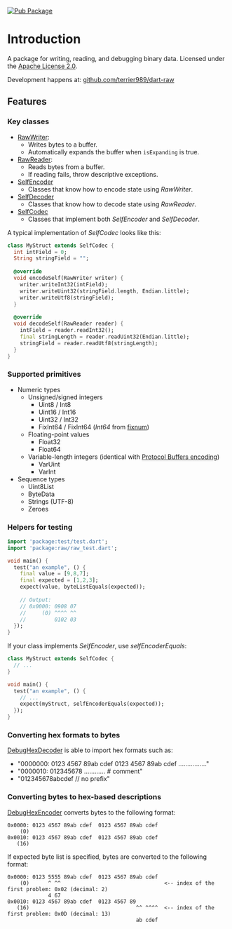 [![Pub Package](https://img.shields.io/pub/v/raw.svg)](https://pub.dartlang.org/packages/raw)
# Introduction
A package for writing, reading, and debugging binary data.
Licensed under the [Apache License 2.0](LICENSE).

Development happens at: [github.com/terrier989/dart-raw](https://github.com/terrier989/dart-raw)

## Features
### Key classes
  * [RawWriter](https://pub.dartlang.org/documentation/raw/latest/raw/RawWriter-class.html):
    * Writes bytes to a buffer.
    * Automatically expands the buffer when `isExpanding` is true.
  * [RawReader](https://pub.dartlang.org/documentation/raw/latest/raw/RawReader-class.html):
    * Reads bytes from a buffer.
    * If reading fails, throw descriptive exceptions.
  * [SelfEncoder](https://pub.dartlang.org/documentation/raw/latest/raw/SelfEncoder-class.html)
    * Classes that know how to encode state using _RawWriter_.
  * [SelfDecoder](https://pub.dartlang.org/documentation/raw/latest/raw/SelfDecoder-class.html)
    * Classes that know how to decode state using _RawReader_.
  * [SelfCodec](https://pub.dartlang.org/documentation/raw/latest/raw/SelfCodec-class.html)
    * Classes that implement both _SelfEncoder_ and _SelfDecoder_.

A typical implementation of _SelfCodec_ looks like this:
```dart
class MyStruct extends SelfCodec {
  int intField = 0;
  String stringField = "";
  
  @override
  void encodeSelf(RawWriter writer) {
    writer.writeInt32(intField);
    writer.writeUint32(stringField.length, Endian.little);
    writer.writeUtf8(stringField);
  }
  
  @override
  void decodeSelf(RawReader reader) {
    intField = reader.readInt32();
    final stringLength = reader.readUint32(Endian.little);
    stringField = reader.readUtf8(stringLength);
  }
}
```

### Supported primitives
  * Numeric types
    * Unsigned/signed integers
      * Uint8 / Int8
      * Uint16 / Int16
      * Uint32 / Int32
      * FixInt64 / FixInt64 (_Int64_ from [fixnum](https://pub.dartlang.org/packages/fixnum))
    * Floating-point values
      * Float32
      * Float64
    * Variable-length integers (identical with [Protocol Buffers encoding](https://developers.google.com/protocol-buffers/docs/encoding))
      * VarUint
      * VarInt
  * Sequence types
    * Uint8List
    * ByteData
    * Strings (UTF-8)
    * Zeroes


### Helpers for testing
```dart
import 'package:test/test.dart';
import 'package:raw/raw_test.dart';

void main() {
  test("an example", () {
    final value = [9,8,7];
    final expected = [1,2,3];
    expect(value, byteListEquals(expected));
    
    // Output:
    // 0x0000: 0908 07
    //     (0) ^^^^ ^^
    //         0102 03
  });
}
```

If your class implements _SelfEncoder_, use _selfEncoderEquals_:

```dart
class MyStruct extends SelfCodec {
  // ...
}

void main() {
  test("an example", () {
    // ...
    expect(myStruct, selfEncoderEquals(expected));
  });
}
```


### Converting hex formats to bytes

[DebugHexDecoder](https://pub.dartlang.org/documentation/raw/latest/raw/DebugHexDecoder-class.html) is able to import hex formats such as:
  * "0000000: 0123 4567 89ab cdef 0123 4567 89ab cdef ................"
  * "0000010: 012345678 ............ # comment"
  * "012345678abcdef // no prefix"


### Converting bytes to hex-based descriptions

[DebugHexEncoder](https://pub.dartlang.org/documentation/raw/latest/raw/DebugHexEncoder-class.html) converts bytes to the following format:
```
0x0000: 0123 4567 89ab cdef  0123 4567 89ab cdef
    (0)
0x0010: 0123 4567 89ab cdef  0123 4567 89ab cdef
   (16)
```

If expected byte list is specified, bytes are converted to the following format:
```
0x0000: 0123 5555 89ab cdef  0123 4567 89ab cdef
    (0)      ^ ^^                                 <-- index of the first problem: 0x02 (decimal: 2)
             4 67
0x0010: 0123 4567 89ab cdef  0123 4567 89
   (16)                                  ^^ ^^^^  <-- index of the first problem: 0x0D (decimal: 13)
                                         ab cdef
```
